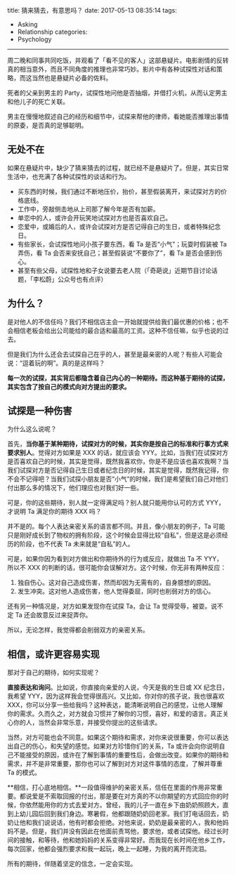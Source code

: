title: 猜来猜去，有意思吗？
date: 2017-05-13 08:35:14
tags:
  - Asking
  - Relationship
categories:
  - Psychology
---

周二晚和同事共同吃饭，并观看了「看不见的客人」这部悬疑片。电影剧情的反转真的相当意外，而且不同角度的推理也非常巧妙。影片中有各种试探性对话和策略，而这当然也是悬疑片必备的佐料。  

死者的父亲到男主的 Party，试探性地问他是否抽烟，并借打火机，从而认定男主和他儿子的死亡关联。  

男主在慢慢地叙述自己的经历和细节中，试探来帮他的律师，看她能否推理出事情的原委，是否真的足够聪明。  


## 无处不在

如果在悬疑片中，缺少了猜来猜去的过程，就已经不是悬疑片了。但是，其实日常生活中，也充满了各种试探性的谈话和行为。  

* 买东西的时候，我们通过不断地压价，抬价，甚至假装离开，来试探对方的价格底线。  
* 工作中，旁敲侧击地从上司那了解今年是否有加薪。  
* 单恋中的人，或许会开玩笑地试探对方也是否喜欢自己。  
* 恋爱中，或婚后的人，或许会试探对方是否记得自己的生日，或者特殊纪念日。  
* 有些家长，会试探性地问小孩子要东西，看 Ta 是否“小气”；玩耍时假装被 Ta 弄伤，看 Ta 会否来安抚自己；甚至假装说“不要你了”，看 Ta 是否会感到伤心。  
* 甚至有些父母，试探性地和子女说要去老人院（「奇葩说」近期节目讨论话题，「李松蔚」公众号也有点评）


## 为什么？

是对他人的不信任吗？我们不相信店主会一开始就提供给我们最优惠的价格；也不会相信老板会给出公司能给的最合适和最高的工资。这种不信任嘛，似乎也说的过去。  

但是我们为什么还会去试探自己在乎的人，甚至是最亲密的人呢？有些人可能会说：“逗着玩的啊”。真的是这样吗？  

**每一次的试探，其实背后都隐含着自己内心的一种期待。而这种基于期待的试探，其实包含了按自己的模式向对方提出的要求。**  


## 试探是一种伤害

为什么这么说呢？

首先，**当你基于某种期待，试探对方的时候，其实你是按自己的标准和行事方式来要求别人**。觉得对方如果是 XXX 的话，就应该会 YYY。比如，当我们在试探对方是否喜欢自己的时候，其实是觉得，既然我喜欢你，你是不是应该也喜欢我啊？当我们试探对方是否记得自己生日或者纪念日的时候，其实是觉得，既然我记得，你不会不记得吧？当我们试探小朋友是否“小气”的时候，我们是希望我们自己对他们付出那么多的情况下，他们理应也对我们好一些。  

可是，你的这些期待，别人就一定得满足吗？别人就只能用你认可的方式 YYY，才说明 Ta 满足你的期待 XXX 吗？

并不是的。每个人表达亲密关系的语言都不同。并且，像小朋友的例子，Ta 可能只是刚好成长到了物权的拥有阶段，这个时候会显得比较“自私”，但是这是必须经历的阶段，也不代表 Ta 未来就是“自私”的人。  

可是，如果你因为看到对方做出和你期待外的行为或反应，就做出 Ta 不 YYY，所以不 XXX 的判断的话，很可能你会误解对方。这个时候，你无非有两种反应：  

1. 独自伤心。这对自己造成伤害，然而却因为无需有的，自身臆想的原因。  
2. 发生冲突。这对他人造成伤害，他人觉得委屈，同时也削弱对方的信心。  

还有另一种情况是，对方如果发现你在试探 Ta，会让 Ta 觉得受辱，被耍。说不定 Ta 还会故意反过来捉弄你。  

所以，无论怎样，我觉得都会削弱双方的亲密关系。  


## 相信，或许更容易实现

那对于自己的期待，如何实现呢？

**直接表达和询问**。比如说，你直接向亲爱的人说，今天是我的生日或 XX 纪念日，我希望 YYY，因为这样我会觉得很高兴。又比如，你对你的孩子说，我也很喜欢 XXX，你可以分享一些给我吗？这种表达，能清晰说明自己的感觉，让他人理解你的需求。久而久之，对方就会习惯并了解你的习惯，喜好，和爱的语言。真正关心你的人，当然会非常乐意，并接受你提出的这些请求。  

当然，对方可能也会不同意。如果这个期待和需求，对你来说很重要，你可以表达出自己的伤心，和失望的感觉。如果对方珍惜你们的关系，Ta 或许会向你说明自己不能接受的原因，或许在了解到事情的重要性后，会做出改变。如果你的期待和需求，并不是非常重要，那你也可以了解到对方对这件事情的态度，了解并尊重 Ta 的模式。  

**相信，打心底地相信。**一段值得维护的亲密关系，信任在里面的作用非常重要。都说爱是不索取回报的付出，那是要在对方真的不以你期望的方式回应你的时候，你依然能用你的方式去爱对方。曾经，我的儿子一直在乡下由奶奶照顾大，直到上幼儿园后回到我们身边。寒暑假，他都跟随奶奶回老家。我们打电话回去，奶奶让他和我们说说话，他有时都会拒绝。对他来说，奶奶是最亲密的人，我和他妈妈不是。但是，我们并没有因此在他面前责骂他，要求他，或者试探他。经过长时间的接触，和等待，他和她妈妈的关系变得非常好。而我现在长时间在他乡工作，每次回家，他都会强烈要求和我一起玩，晚上一起睡，为我的离开而流泪。  

所有的期待，伴随着坚定的信念，一定会实现。  


